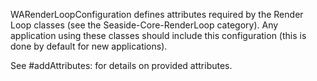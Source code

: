 WARenderLoopConfiguration defines attributes required by the Render Loop classes (see the Seaside-Core-RenderLoop category). Any application using these classes should include this configuration (this is done by default for new applications).

See #addAttributes: for details on provided attributes.